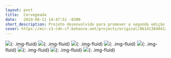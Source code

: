 ```yaml
---
layout: post
title:  Cervegeada
date:   2019-08-11 14:47:51 -0300
short_description: Projeto desenvolvido para promover a segunda edição da festa "CerveGeada 2019" organizado pela empresa Cross Formaturas.
cover: https://mir-s3-cdn-cf.behance.net/projects/original/86141384041211.Y3JvcCwxMzk5LDEwOTUsMCww.jpg
---
```


![](https://mir-s3-cdn-cf.behance.net/project_modules/fs/1171c884041211.5d507b8ed3670.jpg){: .img-fluid}
![](https://mir-s3-cdn-cf.behance.net/project_modules/fs/287b0084041211.5d507b8ed3101.jpg){: .img-fluid}
![](https://mir-s3-cdn-cf.behance.net/project_modules/fs/a3c7eb84041211.5d507b8ed4354.gif){: .img-fluid}
![](https://mir-s3-cdn-cf.behance.net/project_modules/fs/86a0fb84041211.5d507dd469661.jpg){: .img-fluid}
![](https://mir-s3-cdn-cf.behance.net/project_modules/fs/af58f284041211.5d507b8ed25de.jpg){: .img-fluid}
![](https://mir-s3-cdn-cf.behance.net/project_modules/fs/b9521a84041211.5d507b8ed21d2.jpg){: .img-fluid}
![](https://mir-s3-cdn-cf.behance.net/project_modules/fs/375e9384041211.5d507b8ed2b76.jpg){: .img-fluid}
![](https://mir-s3-cdn-cf.behance.net/project_modules/fs/64638484041211.5d507b8ed1c09.jpg){: .img-fluid}


